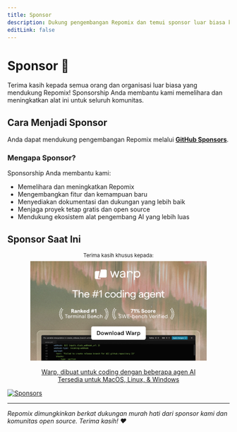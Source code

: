 ```yaml
---
title: Sponsor
description: Dukung pengembangan Repomix dan temui sponsor luar biasa kami
editLink: false
---
```


# Sponsor 💖

Terima kasih kepada semua orang dan organisasi luar biasa yang mendukung Repomix! Sponsorship Anda membantu kami memelihara dan meningkatkan alat ini untuk seluruh komunitas.

## Cara Menjadi Sponsor

Anda dapat mendukung pengembangan Repomix melalui **[GitHub Sponsors](https://github.com/sponsors/yamadashy)**.

### Mengapa Sponsor?

Sponsorship Anda membantu kami:
- Memelihara dan meningkatkan Repomix
- Mengembangkan fitur dan kemampuan baru
- Menyediakan dokumentasi dan dukungan yang lebih baik
- Menjaga proyek tetap gratis dan open source
- Mendukung ekosistem alat pengembang AI yang lebih luas

## Sponsor Saat Ini

<div align="center">
   <sup>Terima kasih khusus kepada:</sup>

   <a href="https://go.warp.dev/repomix" target="_blank">
      <img alt="Warp sponsorship" width="400" src="https://raw.githubusercontent.com/warpdotdev/brand-assets/main/Github/Sponsor/Warp-Github-LG-01.png">
   </a>

  [Warp, dibuat untuk coding dengan beberapa agen AI](https://go.warp.dev/repomix)  
  [Tersedia untuk MacOS, Linux, & Windows](https://go.warp.dev/repomix)
</div>

[![Sponsors](https://cdn.jsdelivr.net/gh/yamadashy/sponsor-list/sponsors/sponsors.png)](https://github.com/sponsors/yamadashy)

---

*Repomix dimungkinkan berkat dukungan murah hati dari sponsor kami dan komunitas open source. Terima kasih! ❤️*